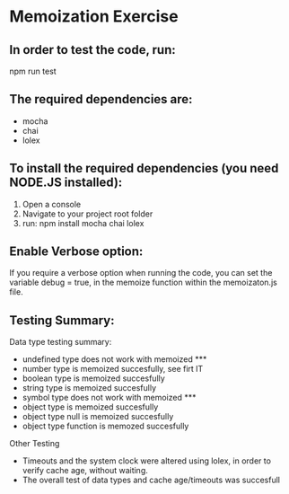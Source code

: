 # Memoization Exercise 

## In order to test the code, run:
npm run test

## The required dependencies are:
* mocha
* chai
* lolex

## To install the required dependencies (you need NODE.JS installed):
1. Open a console
1. Navigate to your project root folder
1. run: npm install mocha chai lolex

## Enable Verbose option:
If you require a verbose option when running the code, you can set the variable debug = true, in the memoize function within the memoizaton.js file.

## Testing Summary:

Data type testing summary:
* undefined type does not work with memoized   ***
* number type is memoized succesfully, see firt IT
* boolean type is memoized succesfully
* string type is memoized succesfully
* symbol type does not work with memoized      ***
* object type is memoized succesfully
* object type null is memoized succesfully
* object type function is memozed succesfully

Other Testing
* Timeouts and the system clock were altered using lolex, in order to verify cache age, without waiting.
* The overall test of data types and cache age/timeouts was succesfull
